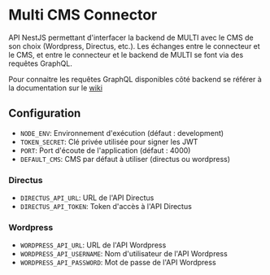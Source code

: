# Multi CMS Connector

API NestJS permettant d'interfacer la backend de MULTI avec le CMS de son choix (Wordpress, Directus, etc.).
Les échanges entre le connecteur et le CMS, et entre le connecteur et le backend de MULTI se font via des requêtes GraphQL.

Pour connaitre les requêtes GraphQL disponibles côté backend se référer à la documentation sur le [wiki](https://www.esup-portail.org/wiki/spaces/ESUPMULTI/pages/1425801229/Connecteur+CMS+Headless)

## Configuration
* `NODE_ENV`: Environnement d'exécution (défaut : development)
* `TOKEN_SECRET`: Clé privée utilisée pour signer les JWT
* `PORT`: Port d'écoute de l'application (défaut : 4000)
* `DEFAULT_CMS`: CMS par défaut à utiliser (directus ou wordpress)

### Directus
* `DIRECTUS_API_URL`: URL de l'API Directus
* `DIRECTUS_API_TOKEN`: Token d'accès à l'API Directus

### Wordpress
* `WORDPRESS_API_URL`: URL de l'API Wordpress
* `WORDPRESS_API_USERNAME`: Nom d'utilisateur de l'API Wordpress
* `WORDPRESS_API_PASSWORD`: Mot de passe de l'API Wordpress


